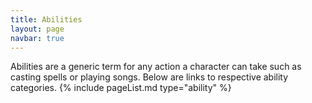 ```yaml
---
title: Abilities
layout: page
navbar: true
---
```

Abilities are a generic term for any action a character can take such as casting spells or playing songs. Below are links to respective ability categories.
{% include pageList.md type="ability" %}
